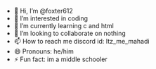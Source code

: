 - 👋 Hi, I’m @foxter612
- 👀 I’m interested in coding
- 🌱 I’m currently learning c and html
- 💞️ I’m looking to collaborate on nothing
- 📫 How to reach me discord id: Itz_me_mahadi
- 😄 Pronouns: he/him
- ⚡ Fun fact: im a middle schooler

<!---
foxter612/foxter612 is a ✨ special ✨ repository because its `README.md` (this file) appears on your GitHub profile.
You can click the Preview link to take a look at your changes.
--->
